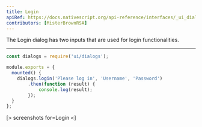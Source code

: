 ```yaml
---
title: Login
apiRef: https://docs.nativescript.org/api-reference/interfaces/_ui_dialogs_.loginoptions
contributors: [MisterBrownRSA]
---
```


The Login dialog has two inputs that are used for login functionalities.

---

```javascript
const dialogs = require('ui/dialogs');

module.exports = {
  mounted() {
    dialogs.login('Please log in', 'Username', 'Password')
        .then(function (result) {
            console.log(result);
        });
  }
};
```

[> screenshots for=Login <]